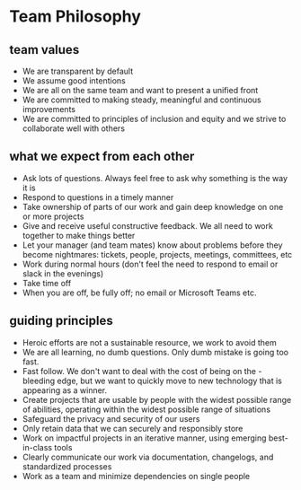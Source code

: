 # Team Philosophy

## team values

- We are transparent by default
- We assume good intentions
- We are all on the same team and want to present a unified front
- We are committed to making steady, meaningful and continuous improvements
- We are committed to principles of inclusion and equity and we strive to collaborate well with others

## what we expect from each other

- Ask lots of questions. Always feel free to ask why something is the way it is
- Respond to questions in a timely manner
- Take ownership of parts of our work and gain deep knowledge on one or more projects
- Give and receive useful constructive feedback. We all need to work together to make things better
- Let your manager (and team mates) know about problems before they become nightmares: tickets, people, projects, meetings, committees, etc
- Work during normal hours (don't feel the need to respond to email or slack in the evenings)
- Take time off
- When you are off, be fully off; no email or Microsoft Teams etc.

## guiding principles

- Heroic efforts are not a sustainable resource, we work to avoid them
- We are all learning, no dumb questions. Only dumb mistake is going too fast.
- Fast follow. We don't want to deal with the cost of being on the - bleeding edge, but we want to quickly move to new technology that is appearing as a winner.
- Create projects that are usable by people with the widest possible range of abilities, operating within the widest possible range of situations
- Safeguard the privacy and security of our users
- Only retain data that we can securely and responsibly store
- Work on impactful projects in an iterative manner, using emerging best-in-class tools
- Clearly communicate our work via documentation, changelogs, and standardized processes
- Work as a team and minimize dependencies on single people
